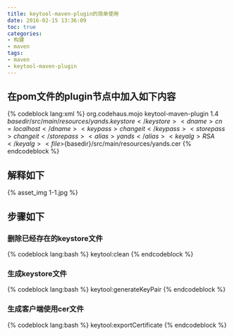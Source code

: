 ```yaml
---
title: keytool-maven-plugin的简单使用
date: 2016-02-15 13:36:09
toc: true
categories: 
- 构建
- maven
tags:
- maven
- keytool-maven-plugin
---
```


## 在pom文件的plugin节点中加入如下内容

{% codeblock lang:xml %}
<plugin>
	<groupId>org.codehaus.mojo</groupId>
	<artifactId>keytool-maven-plugin</artifactId>
	<version>1.4</version>
	<configuration>
		<keystore>${basedir}/src/main/resources/yands.keystore</keystore>
		<dname>cn=localhost</dname>
		<keypass>changeit</keypass>
		<storepass>changeit</storepass>
		<alias>yands</alias>
		<keyalg>RSA</keyalg>
		<file>${basedir}/src/main/resources/yands.cer</file>
	</configuration>
</plugin>
{% endcodeblock %}

## 解释如下

{% asset_img 1-1.jpg %}

<!-- more -->

## 步骤如下

### 删除已经存在的keystore文件

{% codeblock lang:bash %}
keytool:clean
{% endcodeblock %}

### 生成keystore文件

{% codeblock lang:bash %}
keytool:generateKeyPair
{% endcodeblock %}

### 生成客户端使用cer文件

{% codeblock lang:bash %}
keytool:exportCertificate
{% endcodeblock %}